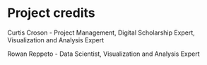 # Project credits

Curtis Croson - Project Management, Digital Scholarship Expert, Visualization and Analysis Expert

Rowan Reppeto - Data Scientist, Visualization and Analysis Expert
